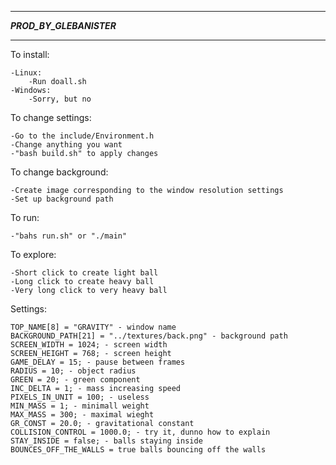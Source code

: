 *************************
**_PROD_BY_GLEBANISTER_**
*************************

To install:

	-Linux:
		-Run doall.sh
	-Windows:
		-Sorry, but no


To change settings:

	-Go to the include/Environment.h
	-Change anything you want
	-"bash build.sh" to apply changes


To change background:

	-Create image corresponding to the window resolution settings
	-Set up background path


To run:

	-"bahs run.sh" or "./main" 

To explore:

	-Short click to create light ball
	-Long click to create heavy ball
	-Very long click to very heavy ball


Settings:

	TOP_NAME[8] = "GRAVITY" - window name
	BACKGROUND_PATH[21] = "../textures/back.png" - background path
	SCREEN_WIDTH = 1024; - screen width
	SCREEN_HEIGHT = 768; - screen height
	GAME_DELAY = 15; - pause between frames
	RADIUS = 10; - object radius
	GREEN = 20; - green component
	INC_DELTA = 1; - mass increasing speed
	PIXELS_IN_UNIT = 100; - useless
	MIN_MASS = 1; - minimall weight
	MAX_MASS = 300; - maximal wieght
	GR_CONST = 20.0; - gravitational constant
	COLLISION_CONTROL = 1000.0; - try it, dunno how to explain
	STAY_INSIDE = false; - balls staying inside
	BOUNCES_OFF_THE_WALLS = true balls bouncing off the walls
